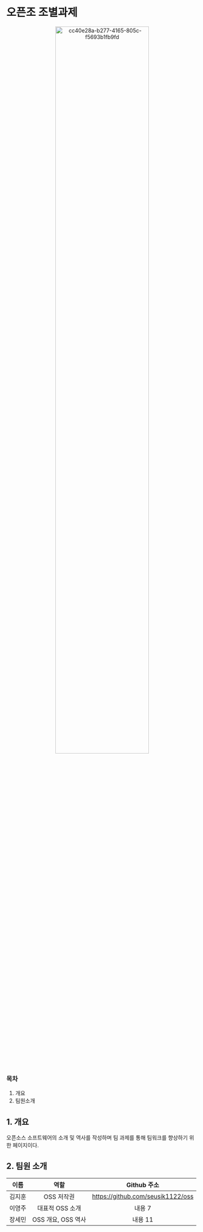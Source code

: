 # 오픈조 조별과제
<div align="center">
    <img src="https://github.com/user-attachments/assets/3c89494a-bab7-4e44-9096-6401d7a92d37" alt="cc40e28a-b277-4165-805c-f5693b1fb9fd" width="70%">
</div>


### 목차
1. 개요
2. 팀원소개 

## 1. 개요
오픈소스 소프트웨어의 소개 및 역사를 작성하며 팀 과제를 통해 팀워크를 향상하기 위한 페이지이다.
## 2. 팀원 소개


<div align="center">

| 이름     | 역할               | Github 주소   |
|:--------:|:-------------------:|:-------------:|
| 김지훈   | OSS 저작권          | https://github.com/seusik1122/oss      |
| 이영주   | 대표적 OSS 소개      | 내용 7        |
| 장세민   | OSS 개요, OSS 역사 | 내용 11       |

</div>


